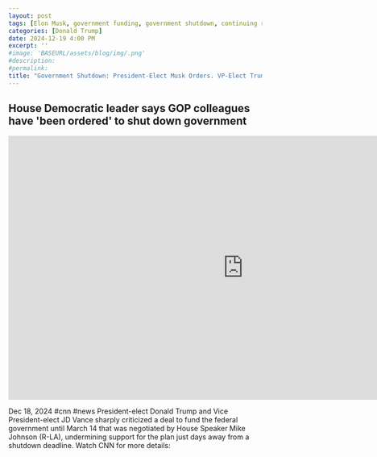 ```yaml
---
layout: post
tags: [Elon Musk, government funding, government shutdown, continuing resolution, debt ceiling, Trump government disfunction, unelected governance, stopgap agreement, politics]
categories: [Donald Trump]
date: 2024-12-19 4:00 PM
excerpt: ''
#image: 'BASEURL/assets/blog/img/.png'
#description:
#permalink:
title: "Government Shutdown: President-Elect Musk Orders. VP-Elect Trump Follows"
---
```



## House Democratic leader says GOP colleagues have 'been ordered' to shut down government

<iframe width="932" height="524" src="https://www.youtube.com/embed/8ZmN0LAYMNA" title="House Democratic leader says GOP colleagues have &#39;been ordered&#39; to shut down government" frameborder="0" allow="accelerometer; autoplay; clipboard-write; encrypted-media; gyroscope; picture-in-picture; web-share" referrerpolicy="strict-origin-when-cross-origin" allowfullscreen></iframe>

Dec 18, 2024  #cnn #news
President-elect Donald Trump and Vice President-elect JD Vance sharply criticized a deal to fund the federal government until March 14 that was negotiated by House Speaker Mike Johnson (R-LA), undermining support for the plan just days away from a shutdown deadline. Watch CNN for more details:

